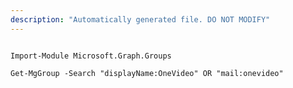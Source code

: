 ```yaml
---
description: "Automatically generated file. DO NOT MODIFY"
---
```


```powershellv2

Import-Module Microsoft.Graph.Groups

Get-MgGroup -Search "displayName:OneVideo" OR "mail:onevideo" 

```